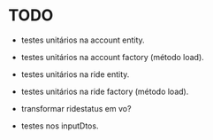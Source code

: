 # TODO
- testes unitários na account entity.
- testes unitários na account factory (método load).
- testes unitários na ride entity.
- testes unitários na ride factory (método load).

- transformar ridestatus em vo?
- testes nos inputDtos.
